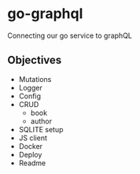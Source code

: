 # go-graphql

Connecting our go service to graphQL

## Objectives
- Mutations
- Logger
- Config
- CRUD 
  - book
  - author
- SQLITE setup
- JS client
- Docker
- Deploy
- Readme
